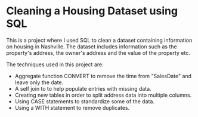 # Cleaning a Housing Dataset using SQL

This is a project where I used SQL to clean a dataset containing information on housing in Nashville. The dataset includes information such as the property's address, the owner's address and the value of the property etc.

The techniques used in this project are:
- Aggregate function CONVERT to remove the time from "SalesDate" and leave only the date.
- A self join to to help populate entries with missing data.
- Creating new tables in order to split address data into multiple columns.
- Using CASE statements to standardize some of the data.
- Using a WITH statement to remove duplicates.
